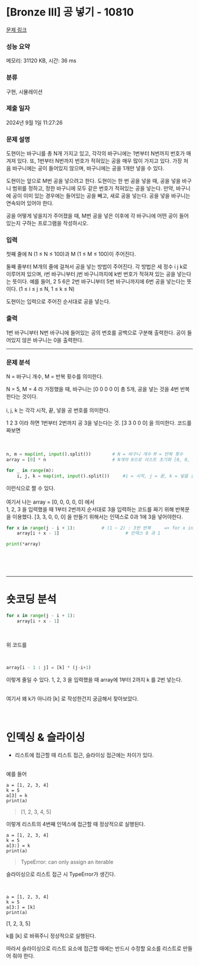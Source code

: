 # [Bronze III] 공 넣기 - 10810 

[문제 링크](https://www.acmicpc.net/problem/10810) 

### 성능 요약

메모리: 31120 KB, 시간: 36 ms

### 분류

구현, 시뮬레이션

### 제출 일자

2024년 9월 1일 11:27:26

### 문제 설명

<p>도현이는 바구니를 총 N개 가지고 있고, 각각의 바구니에는 1번부터 N번까지 번호가 매겨져 있다. 또, 1번부터 N번까지 번호가 적혀있는 공을 매우 많이 가지고 있다. 가장 처음 바구니에는 공이 들어있지 않으며, 바구니에는 공을 1개만 넣을 수 있다.</p>

<p>도현이는 앞으로 M번 공을 넣으려고 한다. 도현이는 한 번 공을 넣을 때, 공을 넣을 바구니 범위를 정하고, 정한 바구니에 모두 같은 번호가 적혀있는 공을 넣는다. 만약, 바구니에 공이 이미 있는 경우에는 들어있는 공을 빼고, 새로 공을 넣는다. 공을 넣을 바구니는 연속되어 있어야 한다.</p>

<p>공을 어떻게 넣을지가 주어졌을 때, M번 공을 넣은 이후에 각 바구니에 어떤 공이 들어 있는지 구하는 프로그램을 작성하시오.</p>

### 입력 

 <p>첫째 줄에 N (1 ≤ N ≤ 100)과 M (1 ≤ M ≤ 100)이 주어진다.</p>

<p>둘째 줄부터 M개의 줄에 걸쳐서 공을 넣는 방법이 주어진다. 각 방법은 세 정수 i j k로 이루어져 있으며, i번 바구니부터 j번 바구니까지에 k번 번호가 적혀져 있는 공을 넣는다는 뜻이다. 예를 들어, 2 5 6은 2번 바구니부터 5번 바구니까지에 6번 공을 넣는다는 뜻이다. (1 ≤ i ≤ j ≤ N, 1 ≤ k ≤ N)</p>

<p>도현이는 입력으로 주어진 순서대로 공을 넣는다.</p>

### 출력 

 <p>1번 바구니부터 N번 바구니에 들어있는 공의 번호를 공백으로 구분해 출력한다. 공이 들어있지 않은 바구니는 0을 출력한다.</p>

***

### 문제 분석
N = 바구니 개수, M = 반복 횟수를 의미한다. 

N = 5,  M = 4 라 가정했을 때, 바구니는 [0 0 0 0 0] 총 5개, 공을 넣는 것을 4번 반복한다는 것이다.
<br><br>
i, j, k 는 각각 시작, 끝, 넣을 공 번호를 의미한다.

1 2 3 이라 하면 1번부터 2번까지 공 3을 넣는다는 것. [3 3 0 0 0] 을 의미한다. 코드를 짜보면
<br><br><br>

```py
n, m = map(int, input().split())        # N = 바구니 개수 M = 반복 횟수
array = [0] * n                         # N개의 0으로 리스트 초기화 [0, 0, 0, 0, 0]

for _ in range(m):
    i, j, k = map(int, input().split())     #i = 시작, j = 끝, k = 넣을 공의 번호
```
이런식으로 짤 수 있다.
<br><br>
여기서 나는 array = [0, 0, 0, 0, 0] 에서 <br>
1, 2, 3 을 입력했을 때 1부터 2번까지 순서대로 3을 입력하는 코드를 짜기 위해 반복문을 이용했다. [3, 3, 0, 0, 0] 을 만들기 위해서는 인덱스로 0과 1에 3을 넣어야한다.


```py
for x in range(j - i + 1):          # (1 ~ 2) : 3번 반복     => for x in range(2 - 1 + 1)           => for x in range(j - i + 1) = for x in range(j - (i - 1))
    array[i + x - 1]                         # 인덱스 0 과 1

print(*array)                     
```

<br><br><br>

***
# 숏코딩 분석

```py
for x in range(j - i + 1):      
    array[i + x - 1]                        
```
<br>

위 코드를

<br>

```py
array[i - 1 : j] = [k] * (j-i+1)
```

이렇게 줄일 수 있다.
1, 2, 3 을 입력했을 때 array에 1부터 2까지 k 를 2번 넣는다.
<br><br>

여기서 왜 k가 아니라 [k] 로 작성한건지 궁금해서 찾아보았다.
 <br><br><br>

 # 인덱싱 & 슬라이싱
- 리스트에 접근할 때 리스트 접근, 슬라이싱 접근에는 차이가 있다.
<br><br>

예를 들어 

```
a = [1, 2, 3, 4]
k = 5
a[3] = k
print(a)
```
> [1, 2, 3, 4, 5]

이렇게 리스트의 4번째 인덱스에 접근할 때 정상적으로 실행된다.
<br>

```
a = [1, 2, 3, 4]
k = 5
a[3:] = k
print(a)
```
> TypeError: can only assign an iterable

슬라이싱으로 리스트 접근 시 TypeError가 생긴다.

<br>

```
a = [1, 2, 3, 4]
k = 5
a[3:] = [k]
print(a)
```
[1, 2, 3, 5]

k를 [k] 로 바꿔주니 정상적으로 실행된다.

따라서 슬라이싱으로 리스트 요소에 접근할 때에는 반드시 수정할 요소를 리스트로 만들어 줘야 한다.

